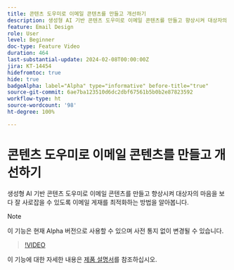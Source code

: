 ```yaml
---
title: 콘텐츠 도우미로 이메일 콘텐츠를 만들고 개선하기
description: 생성형 AI 기반 콘텐츠 도우미로 이메일 콘텐츠를 만들고 향상시켜 대상자의 마음을 보다 잘 사로잡을 수 있도록 이메일 게재를 최적화하는 방법을 알아봅니다.
feature: Email Design
role: User
level: Beginner
doc-type: Feature Video
duration: 464
last-substantial-update: 2024-02-08T00:00:00Z
jira: KT-14454
hidefromtoc: true
hide: true
badgeAlpha: label="Alpha" type="informative" before-title="true"
source-git-commit: 6ae7ba123510d6dc2dbf67561b5b0b2e87823592
workflow-type: ht
source-wordcount: '98'
ht-degree: 100%

---
```



# 콘텐츠 도우미로 이메일 콘텐츠를 만들고 개선하기

생성형 AI 기반 콘텐츠 도우미로 이메일 콘텐츠를 만들고 향상시켜 대상자의 마음을 보다 잘 사로잡을 수 있도록 이메일 게재를 최적화하는 방법을 알아봅니다.

>[!NOTE]
>
> 이 기능은 현재 Alpha 버전으로 사용할 수 있으며 사전 통지 없이 변경될 수 있습니다.

>[!VIDEO](https://video.tv.adobe.com/v/3425796/?learn=on)

이 기능에 대한 자세한 내용은 [제품 설명서](https://experienceleague.adobe.com/docs/campaign-web/v8/msg/email/content/content-assistant/generative-gs.html?lang=ko)를 참조하십시오.
